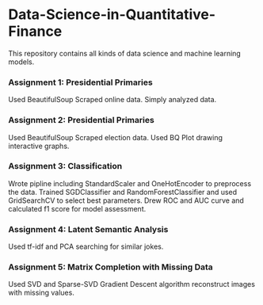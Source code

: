 # Data-Science-in-Quantitative-Finance
This repository contains all kinds of data science and machine learning models.
### Assignment 1: Presidential Primaries
Used BeautifulSoup Scraped online data.
Simply analyzed data.
### Assignment 2: Presidential Primaries
Used BeautifulSoup Scraped election data.
Used BQ Plot drawing interactive graphs.
### Assignment 3: Classification
Wrote pipline including StandardScaler and OneHotEncoder to preprocess the data.
Trained SGDClassifier and RandomForestClassifier and used GridSearchCV to select best parameters.
Drew ROC and AUC curve and calculated f1 score for model assessment.
### Assignment 4: Latent Semantic Analysis
Used tf-idf and PCA searching for similar jokes.
### Assignment 5: Matrix Completion with Missing Data
Used SVD and Sparse-SVD Gradient Descent algorithm reconstruct images with missing values.


